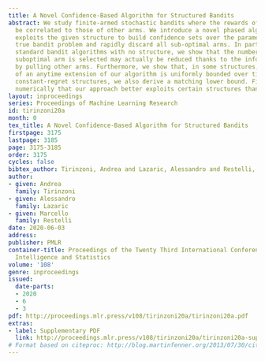 ```yaml
---
title: A Novel Confidence-Based Algorithm for Structured Bandits
abstract: We study finite-armed stochastic bandits where the rewards of each arm might
  be correlated to those of other arms. We introduce a novel phased algorithm that
  exploits the given structure to build confidence sets over the parameters of the
  true bandit problem and rapidly discard all sub-optimal arms. In particular, unlike
  standard bandit algorithms with no structure, we show that the number of times a
  suboptimal arm is selected may actually be reduced thanks to the information collected
  by pulling other arms. Furthermore, we show that, in some structures, the regret
  of an anytime extension of our algorithm is uniformly bounded over time. For these
  constant-regret structures, we also derive a matching lower bound. Finally, we demonstrate
  numerically that our approach better exploits certain structures than existing methods.
layout: inproceedings
series: Proceedings of Machine Learning Research
id: tirinzoni20a
month: 0
tex_title: A Novel Confidence-Based Algorithm for Structured Bandits
firstpage: 3175
lastpage: 3185
page: 3175-3185
order: 3175
cycles: false
bibtex_author: Tirinzoni, Andrea and Lazaric, Alessandro and Restelli, Marcello
author:
- given: Andrea
  family: Tirinzoni
- given: Alessandro
  family: Lazaric
- given: Marcello
  family: Restelli
date: 2020-06-03
address: 
publisher: PMLR
container-title: Proceedings of the Twenty Third International Conference on Artificial
  Intelligence and Statistics
volume: '108'
genre: inproceedings
issued:
  date-parts:
  - 2020
  - 6
  - 3
pdf: http://proceedings.mlr.press/v108/tirinzoni20a/tirinzoni20a.pdf
extras:
- label: Supplementary PDF
  link: http://proceedings.mlr.press/v108/tirinzoni20a/tirinzoni20a-supp.pdf
# Format based on citeproc: http://blog.martinfenner.org/2013/07/30/citeproc-yaml-for-bibliographies/
---
```

